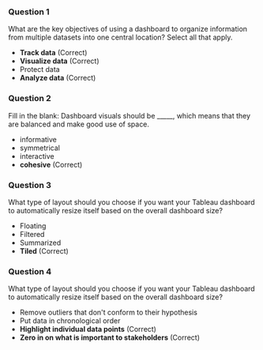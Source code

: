 ### Question 1
What are the key objectives of using a dashboard to organize information from multiple datasets into one central location? Select all that apply.
- **Track data** (Correct)
- **Visualize data** (Correct)
- Protect data
- **Analyze data** (Correct)
### Question 2
Fill in the blank: Dashboard visuals should be _____, which means that they are balanced and make good use of space.
- informative
- symmetrical
- interactive
- **cohesive** (Correct)
### Question 3
What type of layout should you choose if you want your Tableau dashboard to automatically resize itself based on the overall dashboard size?
- Floating
- Filtered
- Summarized
- **Tiled** (Correct)
### Question 4
What type of layout should you choose if you want your Tableau dashboard to automatically resize itself based on the overall dashboard size?
- Remove outliers that don't conform to their hypothesis 
- Put data in chronological order
- **Highlight individual data points** (Correct)
- **Zero in on what is important to stakeholders** (Correct)
